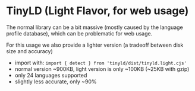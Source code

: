# **TinyLD** (Light Flavor, for web usage)

The normal library can be a bit massive (mostly caused by the language profile database), which can be problematic for web usage.

For this usage we also provide a lighter version (a tradeoff between disk size and accuracy)

- import with: `import { detect } from 'tinyld/dist/tinyld.light.cjs'`
- normal version ~900KB, light version is only ~100KB (~25KB with gzip)
- only 24 languages supported
- slightly less accurate, only ~90%
